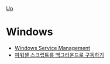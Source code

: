 [Up](../index.md)

# Windows

- [Windows Service Management](windows_service_management.md)
- [파워셸 스크립트를 백그라운드로 구동하기](./poweshell_script_signing_tutorials.md)

